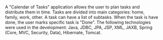 A "Calendar of Tasks" application allows the user to plan tasks and distribute them in time. Tasks are divided into main categories: home, family, work, other. A task can have a list of subtasks. When the task is have done, the user marks specific task is "Done". The following technologies were used in the development: Java, JDBC, JPA, JSP, XML, JAXB, Spring (Core, MVC, Security, Data), Hibernate, Tomcat.
